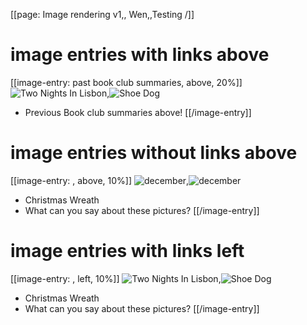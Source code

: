 [[page: Image rendering v1,, Wen,,Testing /]]
# image entries with links above
[[image-entry: past book club summaries, above, 20%]]
![Two Nights In Lisbon](twonightsinlisbon.jpg,,,,booksummary_twonightsinlisbon,page),![Shoe Dog](shoedog.jpg,,,,booksummary_shoedog,page)
* Previous Book club summaries above!
[[/image-entry]]
# image entries without links above
[[image-entry: , above, 10%]]
![december](PXL_20231205_041425561.MP.jpg),![december](PXL_20231205_183630733.MP.jpg)
* Christmas Wreath
* What can you say about these pictures?
[[/image-entry]]
# image entries with links left
[[image-entry: , left, 10%]]
![Two Nights In Lisbon](twonightsinlisbon.jpg,,,,booksummary_twonightsinlisbon,page),![Shoe Dog](shoedog.jpg,,,,booksummary_shoedog,page)
* Christmas Wreath
* What can you say about these pictures?
[[/image-entry]]
